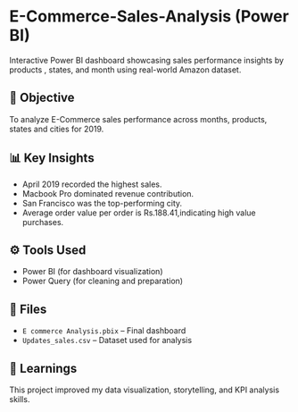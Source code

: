 # E-Commerce-Sales-Analysis (Power BI)
Interactive Power BI dashboard showcasing sales performance insights by products , states, and month using real-world Amazon dataset.

## 🧩 Objective
To analyze E-Commerce sales performance across months, products, states and cities for 2019.

## 📊 Key Insights
- April 2019 recorded the highest sales.
- Macbook Pro dominated revenue contribution.
- San Francisco was the top-performing city.
- Average order value per order is Rs.188.41,indicating high value purchases.

## ⚙️ Tools Used
- Power BI (for dashboard visualization)
- Power Query (for cleaning and preparation)

## 📁 Files
- `E commerce Analysis.pbix` – Final dashboard
- `Updates_sales.csv` –  Dataset used for analysis

## 🧠 Learnings
This project improved my data visualization, storytelling, and KPI analysis skills.

